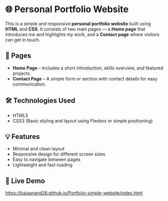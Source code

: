 # 🌐 Personal Portfolio Website

This is a simple and responsive **personal portfolio website** built using **HTML** and **CSS**. It consists of two main pages — a **Home page** that introduces me and highlights my work, and a **Contact page** where visitors can get in touch.

## 📄 Pages

* **Home Page** – Includes a short introduction, skills overview, and featured projects.
* **Contact Page** – A simple form or section with contact details for easy communication.

## 🛠️ Technologies Used

* HTML5
* CSS3 (Basic styling and layout using Flexbox or simple positioning)

## 💡 Features

* Minimal and clean layout
* Responsive design for different screen sizes
* Easy to navigate between pages
* Lightweight and fast-loading

## 🔗 Live Demo

https://balaanand26.github.io/Portfolio-simple-website/index.html


